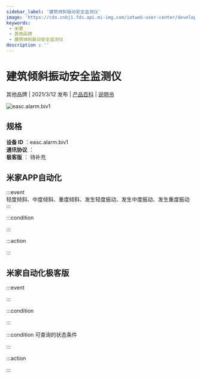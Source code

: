 ```yaml
---
sidebar_label: '建筑倾斜振动安全监测仪'
image: 'https://cdn.cnbj1.fds.api.mi-img.com/iotweb-user-center/developer_16790718583027qr96jAs.png?GalaxyAccessKeyId=AKVGLQWBOVIRQ3XLEW&Expires=9223372036854775807&Signature=SrnpgxLKFglXCdLC6K1zmkIq9XQ='
keywords: 
 - 米家
 - 其他品牌
 - 建筑倾斜振动安全监测仪
description : ''
---
```

# 建筑倾斜振动安全监测仪

其他品牌 | 2021/3/12 发布 | [产品百科](https://home.mi.com/webapp/content/baike/product/index.html?model=easc.alarm.biv1/) | [说明书](https://home.mi.com/views/introduction.html?model=easc.alarm.biv1&region=cn)

![easc.alarm.biv1](https://cdn.cnbj1.fds.api.mi-img.com/iotweb-user-center/developer_16790718583027qr96jAs.png?GalaxyAccessKeyId=AKVGLQWBOVIRQ3XLEW&Expires=9223372036854775807&Signature=SrnpgxLKFglXCdLC6K1zmkIq9XQ=)

## 规格  
> 
**设备 ID** ：easc.alarm.biv1  
**通讯协议** ：  
**极客版**  ： 待补充 


## 米家APP自动化  

:::event  
轻度倾斜、中度倾斜、重度倾斜、发生轻度振动、发生中度振动、发生重度振动
:::

:::condition  

:::

:::action   

:::

## 米家自动化极客版  

:::event  

:::

:::condition  

:::

:::condition 可查询的状态条件  

:::

:::action  

:::

        
